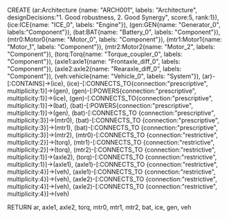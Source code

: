 CREATE (ar:Architecture {name: "ARCH001", labels: "Architecture", designDecisions:"1. Good robustness, 2. Good Synergy", score:5, rank:1}),
  (ice:ICE{name: "ICE_0", labels: "Engine"}),
  (gen:GEN{name: "Generator_0", labels:"Component"}),
  (bat:BAT{name: "Battery_0", labels: "Component"}),
  (mtr0:Motor0{name: "Motor_0", labels: "Component"}),
  (mtr1:Motor1{name: "Motor_1", labels: "Component"}),
  (mtr2:Motor2{name: "Motor_2", labels: "Component"}),
  (torq:Torq{name: "Torque_coupler_0", labels: "Component"}),
  (axle1:axle1{name: "Frontaxle_diff_0", labels: "Component"}),
  (axle2:axle2{name: "Rearaxle_diff_0", labels: "Component"}),
  (veh:vehicle{name: "Vehicle_0", labels: "System"}),
  (ar)-[:CONTAINS]->(ice),
  (ice)-[:CONNECTS_TO{connection:"prescriptive", multiplicity:1}]->(gen),
  (gen)-[:POWERS{connection:"prescriptive", multiplicity:1}]->(ice),
  (gen)-[:CONNECTS_TO{connection:"prescriptive", multiplicity:1}]->(bat),
  (bat)-[:POWERS{connection:"prescriptive", multiplicity:1}]->(gen),
  (bat)-[:CONNECTS_TO {connection:"prescriptive", multiplicity:3}]->(mtr0),
  (bat)-[:CONNECTS_TO {connection:"prescriptive", multiplicity:3}]->(mtr1),
  (bat)-[:CONNECTS_TO {connection:"prescriptive", multiplicity:3}]->(mtr2),
  (mtr0)-[:CONNECTS_TO {connection:"restrictive", multiplicity:2}]->(torq),
  (mtr1)-[:CONNECTS_TO {connection:"restrictive", multiplicity:2}]->(torq),
  (mtr2)-[:CONNECTS_TO {connection:"restrictive", multiplicity:1}]->(axle2),
  (torq)-[:CONNECTS_TO {connection:"restrictive", multiplicity:1}]->(axle1),
  (axle1)-[:CONNECTS_TO {connection:"restrictive", multiplicity:4}]->(veh),
  (axle1)-[:CONNECTS_TO {connection:"restrictive", multiplicity:4}]->(veh),
  (axle2)-[:CONNECTS_TO {connection:"restrictive", multiplicity:4}]->(veh),
  (axle2)-[:CONNECTS_TO {connection:"restrictive", multiplicity:4}]->(veh)

  RETURN ar, axle1, axle2, torq, mtr0, mtr1, mtr2, bat, ice, gen, veh
